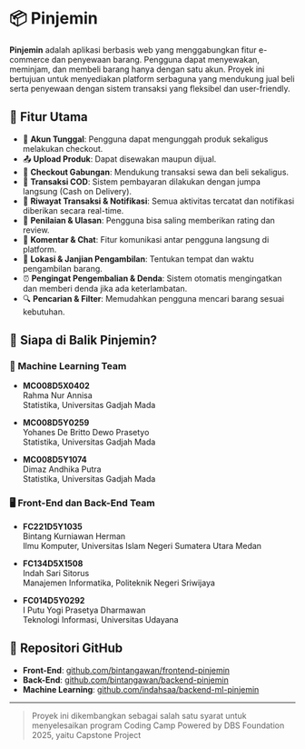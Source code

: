 # 📦 Pinjemin

**Pinjemin** adalah aplikasi berbasis web yang menggabungkan fitur e-commerce dan penyewaan barang. Pengguna dapat menyewakan, meminjam, dan membeli barang hanya dengan satu akun. Proyek ini bertujuan untuk menyediakan platform serbaguna yang mendukung jual beli serta penyewaan dengan sistem transaksi yang fleksibel dan user-friendly.

## 🚀 Fitur Utama

- 🔐 **Akun Tunggal**: Pengguna dapat mengunggah produk sekaligus melakukan checkout.
- 📤 **Upload Produk**: Dapat disewakan maupun dijual.
- 🛒 **Checkout Gabungan**: Mendukung transaksi sewa dan beli sekaligus.
- 🤝 **Transaksi COD**: Sistem pembayaran dilakukan dengan jumpa langsung (Cash on Delivery).
- 📜 **Riwayat Transaksi & Notifikasi**: Semua aktivitas tercatat dan notifikasi diberikan secara real-time.
- 🌟 **Penilaian & Ulasan**: Pengguna bisa saling memberikan rating dan review.
- 💬 **Komentar & Chat**: Fitur komunikasi antar pengguna langsung di platform.
- 📍 **Lokasi & Janjian Pengambilan**: Tentukan tempat dan waktu pengambilan barang.
- ⏰ **Pengingat Pengembalian & Denda**: Sistem otomatis mengingatkan dan memberi denda jika ada keterlambatan.
- 🔍 **Pencarian & Filter**: Memudahkan pengguna mencari barang sesuai kebutuhan.

## 👥 Siapa di Balik Pinjemin?

### 🎯 Machine Learning Team

- **MC008D5X0402**  
  Rahma Nur Annisa  
  Statistika, Universitas Gadjah Mada

- **MC008D5Y0259**  
  Yohanes De Britto Dewo Prasetyo  
  Statistika, Universitas Gadjah Mada

- **MC008D5Y1074**  
  Dimaz Andhika Putra  
  Statistika, Universitas Gadjah Mada

### 🖥️ Front-End dan Back-End Team

- **FC221D5Y1035**  
  Bintang Kurniawan Herman  
  Ilmu Komputer, Universitas Islam Negeri Sumatera Utara Medan

- **FC134D5X1508**  
  Indah Sari Sitorus  
  Manajemen Informatika, Politeknik Negeri Sriwijaya

- **FC014D5Y0292**  
  I Putu Yogi Prasetya Dharmawan  
  Teknologi Informasi, Universitas Udayana

## 📂 Repositori GitHub

- **Front-End**: [github.com/bintangawan/frontend-pinjemin](https://github.com/bintangawan/frontend-pinjemin)
- **Back-End**: [github.com/bintangawan/backend-pinjemin](https://github.com/bintangawan/backend-pinjemin)
- **Machine Learning**: [github.com/indahsaa/backend-ml-pinjemin](https://github.com/indahsaa/backend-ml-pinjemin)

---

> Proyek ini dikembangkan sebagai salah satu syarat untuk menyelesaikan program Coding Camp Powered by DBS Foundation 2025, yaitu Capstone Project

